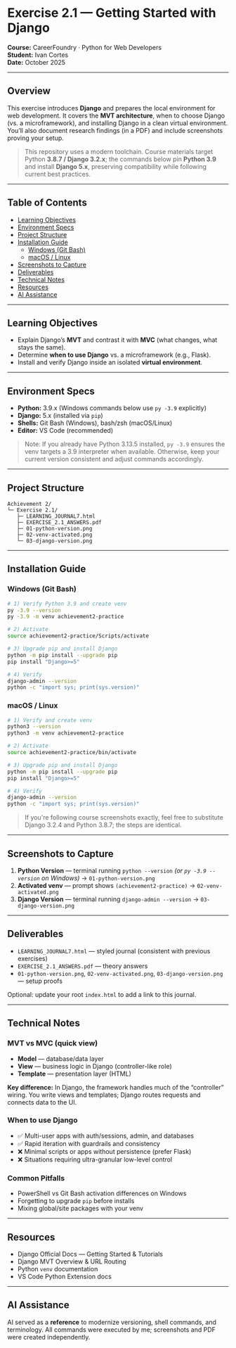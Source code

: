 # Exercise 2.1 — Getting Started with Django

**Course:** CareerFoundry · Python for Web Developers  
**Student:** Ivan Cortes  
**Date:** October 2025

---

## Overview
This exercise introduces **Django** and prepares the local environment for web development. It covers the **MVT architecture**, when to choose Django (vs. a microframework), and installing Django in a clean virtual environment. You’ll also document research findings (in a PDF) and include screenshots proving your setup.

> This repository uses a modern toolchain. Course materials target Python **3.8.7 / Django 3.2.x**; the commands below pin **Python 3.9** and install **Django 5.x**, preserving compatibility while following current best practices.

---

## Table of Contents
- [Learning Objectives](#learning-objectives)
- [Environment Specs](#environment-specs)
- [Project Structure](#project-structure)
- [Installation Guide](#installation-guide)
  - [Windows (Git Bash)](#windows-git-bash)
  - [macOS / Linux](#macos--linux)
- [Screenshots to Capture](#screenshots-to-capture)
- [Deliverables](#deliverables)
- [Technical Notes](#technical-notes)
- [Resources](#resources)
- [AI Assistance](#ai-assistance)

---

## Learning Objectives
- Explain Django’s **MVT** and contrast it with **MVC** (what changes, what stays the same).
- Determine **when to use Django** vs. a microframework (e.g., Flask).
- Install and verify Django inside an isolated **virtual environment**.

---

## Environment Specs
- **Python:** 3.9.x (Windows commands below use `py -3.9` explicitly)  
- **Django:** 5.x (installed via `pip`)  
- **Shells:** Git Bash (Windows), bash/zsh (macOS/Linux)  
- **Editor:** VS Code (recommended)

> Note: If you already have Python 3.13.5 installed, `py -3.9` ensures the venv targets a 3.9 interpreter when available. Otherwise, keep your current version consistent and adjust commands accordingly.

---

## Project Structure
```
Achievement 2/
└─ Exercise 2.1/
   ├─ LEARNING_JOURNAL7.html
   ├─ EXERCISE_2.1_ANSWERS.pdf
   ├─ 01-python-version.png
   ├─ 02-venv-activated.png
   └─ 03-django-version.png
```

---

## Installation Guide

### Windows (Git Bash)
```bash
# 1) Verify Python 3.9 and create venv
py -3.9 --version
py -3.9 -m venv achievement2-practice

# 2) Activate
source achievement2-practice/Scripts/activate

# 3) Upgrade pip and install Django
python -m pip install --upgrade pip
pip install "Django>=5"

# 4) Verify
django-admin --version
python -c "import sys; print(sys.version)"
```

### macOS / Linux
```bash
# 1) Verify and create venv
python3 --version
python3 -m venv achievement2-practice

# 2) Activate
source achievement2-practice/bin/activate

# 3) Upgrade pip and install Django
python -m pip install --upgrade pip
pip install "Django>=5"

# 4) Verify
django-admin --version
python -c "import sys; print(sys.version)"
```

> If you're following course screenshots exactly, feel free to substitute Django 3.2.4 and Python 3.8.7; the steps are identical.

---

## Screenshots to Capture
1. **Python Version** — terminal running `python --version` *(or `py -3.9 --version` on Windows)* → `01-python-version.png`
2. **Activated venv** — prompt shows `(achievement2-practice)` →  `02-venv-activated.png`
3. **Django Version** — terminal running `django-admin --version` →  `03-django-version.png`



---

## Deliverables
- `LEARNING_JOURNAL7.html` — styled journal (consistent with previous exercises)
- `EXERCISE_2.1_ANSWERS.pdf` — theory answers
- `01-python-version.png`, `02-venv-activated.png`, `03-django-version.png` — setup proofs

Optional: update your root `index.html` to add a link to this journal.

---

## Technical Notes

### MVT vs MVC (quick view)
- **Model** — database/data layer  
- **View** — business logic in Django (controller-like role)  
- **Template** — presentation layer (HTML)

**Key difference:** In Django, the framework handles much of the “controller” wiring. You write views and templates; Django routes requests and connects data to the UI.

### When to use Django
- ✅ Multi-user apps with auth/sessions, admin, and databases
- ✅ Rapid iteration with guardrails and consistency
- ❌ Minimal scripts or apps without persistence (prefer Flask)
- ❌ Situations requiring ultra-granular low-level control

### Common Pitfalls
- PowerShell vs Git Bash activation differences on Windows  
- Forgetting to upgrade `pip` before installs  
- Mixing global/site packages with your venv

---

## Resources
- Django Official Docs — Getting Started & Tutorials  
- Django MVT Overview & URL Routing  
- Python `venv` documentation  
- VS Code Python Extension docs



---

## AI Assistance
AI served as a **reference** to modernize versioning, shell commands, and terminology. All commands were executed by me; screenshots and PDF were created independently.